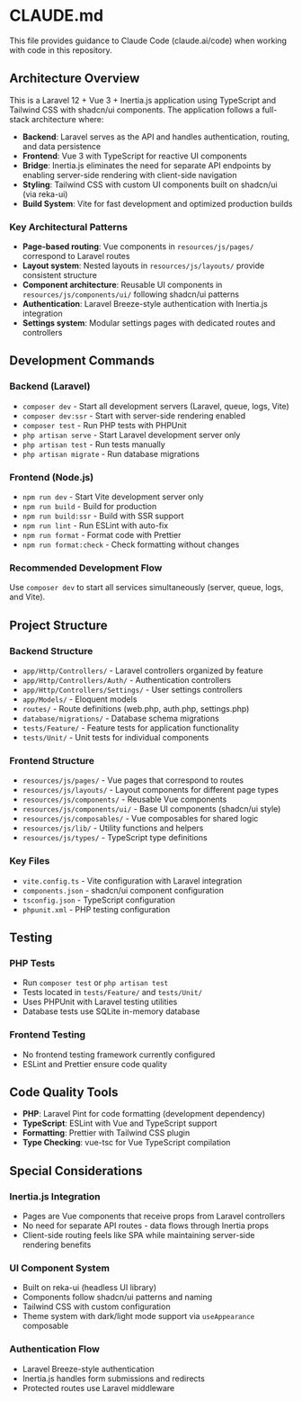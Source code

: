 # CLAUDE.md

This file provides guidance to Claude Code (claude.ai/code) when working with code in this repository.

## Architecture Overview

This is a Laravel 12 + Vue 3 + Inertia.js application using TypeScript and Tailwind CSS with shadcn/ui components. The application follows a full-stack architecture where:

- **Backend**: Laravel serves as the API and handles authentication, routing, and data persistence
- **Frontend**: Vue 3 with TypeScript for reactive UI components
- **Bridge**: Inertia.js eliminates the need for separate API endpoints by enabling server-side rendering with client-side navigation
- **Styling**: Tailwind CSS with custom UI components built on shadcn/ui (via reka-ui)
- **Build System**: Vite for fast development and optimized production builds

### Key Architectural Patterns

- **Page-based routing**: Vue components in `resources/js/pages/` correspond to Laravel routes
- **Layout system**: Nested layouts in `resources/js/layouts/` provide consistent structure
- **Component architecture**: Reusable UI components in `resources/js/components/ui/` following shadcn/ui patterns
- **Authentication**: Laravel Breeze-style authentication with Inertia.js integration
- **Settings system**: Modular settings pages with dedicated routes and controllers

## Development Commands

### Backend (Laravel)
- `composer dev` - Start all development servers (Laravel, queue, logs, Vite)
- `composer dev:ssr` - Start with server-side rendering enabled
- `composer test` - Run PHP tests with PHPUnit
- `php artisan serve` - Start Laravel development server only
- `php artisan test` - Run tests manually
- `php artisan migrate` - Run database migrations

### Frontend (Node.js)
- `npm run dev` - Start Vite development server only
- `npm run build` - Build for production
- `npm run build:ssr` - Build with SSR support
- `npm run lint` - Run ESLint with auto-fix
- `npm run format` - Format code with Prettier
- `npm run format:check` - Check formatting without changes

### Recommended Development Flow
Use `composer dev` to start all services simultaneously (server, queue, logs, and Vite).

## Project Structure

### Backend Structure
- `app/Http/Controllers/` - Laravel controllers organized by feature
- `app/Http/Controllers/Auth/` - Authentication controllers
- `app/Http/Controllers/Settings/` - User settings controllers
- `app/Models/` - Eloquent models
- `routes/` - Route definitions (web.php, auth.php, settings.php)
- `database/migrations/` - Database schema migrations
- `tests/Feature/` - Feature tests for application functionality
- `tests/Unit/` - Unit tests for individual components

### Frontend Structure
- `resources/js/pages/` - Vue pages that correspond to routes
- `resources/js/layouts/` - Layout components for different page types
- `resources/js/components/` - Reusable Vue components
- `resources/js/components/ui/` - Base UI components (shadcn/ui style)
- `resources/js/composables/` - Vue composables for shared logic
- `resources/js/lib/` - Utility functions and helpers
- `resources/js/types/` - TypeScript type definitions

### Key Files
- `vite.config.ts` - Vite configuration with Laravel integration
- `components.json` - shadcn/ui component configuration
- `tsconfig.json` - TypeScript configuration
- `phpunit.xml` - PHP testing configuration

## Testing

### PHP Tests
- Run `composer test` or `php artisan test`
- Tests located in `tests/Feature/` and `tests/Unit/`
- Uses PHPUnit with Laravel testing utilities
- Database tests use SQLite in-memory database

### Frontend Testing
- No frontend testing framework currently configured
- ESLint and Prettier ensure code quality

## Code Quality Tools

- **PHP**: Laravel Pint for code formatting (development dependency)
- **TypeScript**: ESLint with Vue and TypeScript support
- **Formatting**: Prettier with Tailwind CSS plugin
- **Type Checking**: vue-tsc for Vue TypeScript compilation

## Special Considerations

### Inertia.js Integration
- Pages are Vue components that receive props from Laravel controllers
- No need for separate API routes - data flows through Inertia props
- Client-side routing feels like SPA while maintaining server-side rendering benefits

### UI Component System
- Built on reka-ui (headless UI library)
- Components follow shadcn/ui patterns and naming
- Tailwind CSS with custom configuration
- Theme system with dark/light mode support via `useAppearance` composable

### Authentication Flow
- Laravel Breeze-style authentication
- Inertia.js handles form submissions and redirects
- Protected routes use Laravel middleware